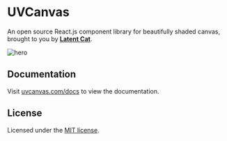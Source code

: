 # UVCanvas

An open source React.js component library for beautifully shaded canvas, brought to you by **[Latent Cat](https://latentcat.com)**.

![hero](/github/hero.webp)

## Documentation

Visit [uvcanvas.com/docs](https://uvcanvas.com/docs) to view the documentation.

## License

Licensed under the [MIT license](https://github.com/shadcn/ui/blob/main/LICENSE.md).
